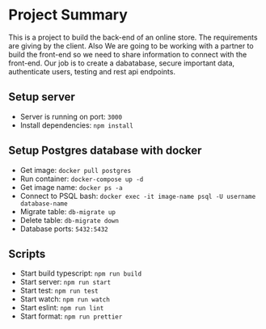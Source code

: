 # Project Summary

This is a project to build the back-end of an online store. The requirements are giving by the client. Also We are going to be working with a partner to build the front-end so we need to share information to connect with the front-end. Our job is to create a dabatabase, secure important data, authenticate users, testing and rest api endpoints.

## Setup server

- Server is running on port: `3000`
- Install dependencies: `npm install`

## Setup Postgres database with docker

- Get image: `docker pull postgres`
- Run container: `docker-compose up -d`
- Get image name: `docker ps -a`
- Connect to PSQL bash: `docker exec -it image-name psql -U username database-name`
- Migrate table: `db-migrate up`
- Delete table: `db-migrate down`
- Database ports: `5432:5432`

## Scripts

- Start build typescript: `npm run build`
- Start server: `npm run start`
- Start test: `npm run test`
- Start watch: `npm run watch`
- Start eslint: `npm run lint`
- Start format: `npm run prettier`
